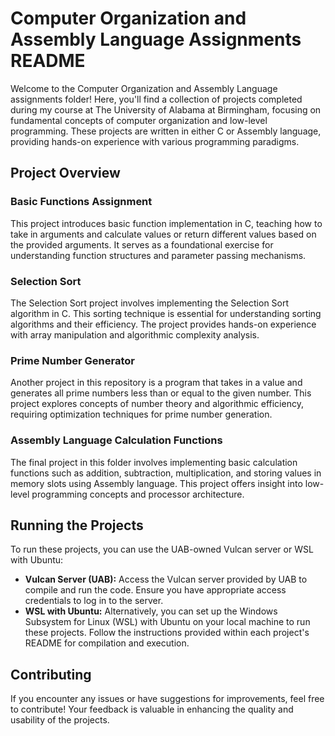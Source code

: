 # Computer Organization and Assembly Language Assignments README

Welcome to the Computer Organization and Assembly Language assignments folder! Here, you'll find a collection of projects completed during my course at The University of Alabama at Birmingham, focusing on fundamental concepts of computer organization and low-level programming. These projects are written in either C or Assembly language, providing hands-on experience with various programming paradigms.

## Project Overview

### Basic Functions Assignment
This project introduces basic function implementation in C, teaching how to take in arguments and calculate values or return different values based on the provided arguments. It serves as a foundational exercise for understanding function structures and parameter passing mechanisms.

### Selection Sort
The Selection Sort project involves implementing the Selection Sort algorithm in C. This sorting technique is essential for understanding sorting algorithms and their efficiency. The project provides hands-on experience with array manipulation and algorithmic complexity analysis.

### Prime Number Generator
Another project in this repository is a program that takes in a value and generates all prime numbers less than or equal to the given number. This project explores concepts of number theory and algorithmic efficiency, requiring optimization techniques for prime number generation.

### Assembly Language Calculation Functions
The final project in this folder involves implementing basic calculation functions such as addition, subtraction, multiplication, and storing values in memory slots using Assembly language. This project offers insight into low-level programming concepts and processor architecture.

## Running the Projects

To run these projects, you can use the UAB-owned Vulcan server or WSL with Ubuntu:
- **Vulcan Server (UAB):** Access the Vulcan server provided by UAB to compile and run the code. Ensure you have appropriate access credentials to log in to the server.
- **WSL with Ubuntu:** Alternatively, you can set up the Windows Subsystem for Linux (WSL) with Ubuntu on your local machine to run these projects. Follow the instructions provided within each project's README for compilation and execution.

## Contributing

If you encounter any issues or have suggestions for improvements, feel free to contribute! Your feedback is valuable in enhancing the quality and usability of the projects.